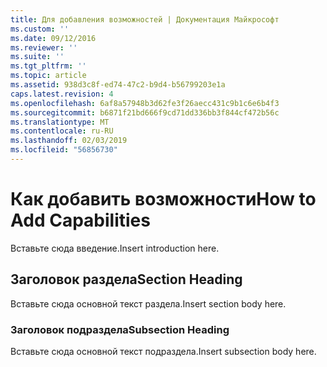```yaml
---
title: Для добавления возможностей | Документация Майкрософт
ms.custom: ''
ms.date: 09/12/2016
ms.reviewer: ''
ms.suite: ''
ms.tgt_pltfrm: ''
ms.topic: article
ms.assetid: 938d3c8f-ed74-47c2-b9d4-b56799203e1a
caps.latest.revision: 4
ms.openlocfilehash: 6af8a57948b3d62fe3f26aecc431c9b1c6e6b4f3
ms.sourcegitcommit: b6871f21bd666f9cd71dd336bb3f844cf472b56c
ms.translationtype: MT
ms.contentlocale: ru-RU
ms.lasthandoff: 02/03/2019
ms.locfileid: "56856730"
---
```

# <a name="how-to-add-capabilities"></a><span data-ttu-id="24549-102">Как добавить возможности</span><span class="sxs-lookup"><span data-stu-id="24549-102">How to Add Capabilities</span></span>

<span data-ttu-id="24549-103">Вставьте сюда введение.</span><span class="sxs-lookup"><span data-stu-id="24549-103">Insert introduction here.</span></span>

## <a name="section-heading"></a><span data-ttu-id="24549-104">Заголовок раздела</span><span class="sxs-lookup"><span data-stu-id="24549-104">Section Heading</span></span>

<span data-ttu-id="24549-105">Вставьте сюда основной текст раздела.</span><span class="sxs-lookup"><span data-stu-id="24549-105">Insert section body here.</span></span>

### <a name="subsection-heading"></a><span data-ttu-id="24549-106">Заголовок подраздела</span><span class="sxs-lookup"><span data-stu-id="24549-106">Subsection Heading</span></span>

<span data-ttu-id="24549-107">Вставьте сюда основной текст подраздела.</span><span class="sxs-lookup"><span data-stu-id="24549-107">Insert subsection body here.</span></span>
